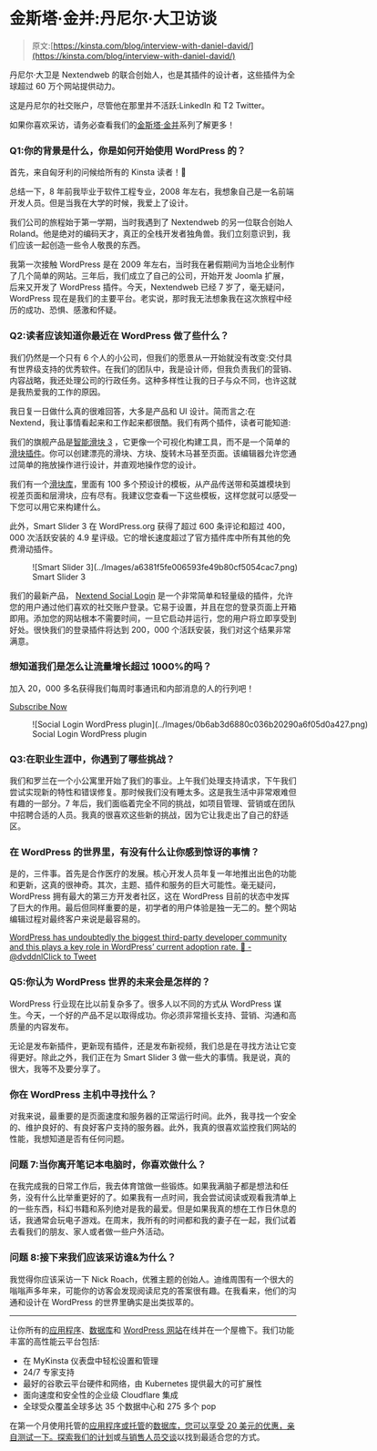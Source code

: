 # 金斯塔·金并:丹尼尔·大卫访谈

> 原文:[https://kinsta.com/blog/interview-with-daniel-david/](https://kinsta.com/blog/interview-with-daniel-david/)

丹尼尔·大卫是 Nextendweb 的联合创始人，也是其插件的设计者，这些插件为全球超过 60 万个网站提供动力。

这是丹尼尔的社交账户，尽管他在那里并不活跃:LinkedIn 和 T2 Twitter。

如果你喜欢采访，请务必查看我们的[金斯塔·金并](https://kinsta.com/?post_type=post&s=kingpin)系列了解更多！

### Q1:你的背景是什么，你是如何开始使用 WordPress 的？

首先，来自匈牙利的问候给所有的 Kinsta 读者！👋

总结一下，8 年前我毕业于软件工程专业，2008 年左右，我想象自己是一名前端开发人员。但是当我在大学的时候，我爱上了设计。

我们公司的旅程始于第一学期，当时我遇到了 Nextendweb 的另一位联合创始人 Roland。他是绝对的编码天才，真正的全栈开发者独角兽。我们立刻意识到，我们应该一起创造一些令人敬畏的东西。

我第一次接触 WordPress 是在 2009 年左右，当时我在暑假期间为当地企业制作了几个简单的网站。三年后，我们成立了自己的公司，开始开发 Joomla 扩展，后来又开发了 WordPress 插件。今天，Nextendweb 已经 7 岁了，毫无疑问，WordPress 现在是我们的主要平台。老实说，那时我无法想象我在这次旅程中经历的成功、恐惧、感激和怀疑。

### Q2:读者应该知道你最近在 WordPress 做了些什么？

我们仍然是一个只有 6 个人的小公司，但我们的愿景从一开始就没有改变:交付具有世界级支持的优秀软件。在我们的团队中，我是设计师，但我负责我们的营销、内容战略，我还处理公司的行政任务。这种多样性让我的日子与众不同，也许这就是我热爱我的工作的原因。

我日复一日做什么真的很难回答，大多是产品和 UI 设计。简而言之:在 Nextend，我让事情看起来和工作起来都很酷。我们有两个插件，读者可能知道:

我们的旗舰产品是[智能滑块 3](https://smartslider3.com/) ，它更像一个可视化构建工具，而不是一个简单的[滑块插件](https://kinsta.com/blog/wordpress-slider/)。你可以创建漂亮的滑块、方块、旋转木马甚至页面。该编辑器允许您通过简单的拖放操作进行设计，并直观地操作您的设计。

我们有一个[滑块库](https://smartslider3.com/sample-sliders/)，里面有 100 多个预设计的模板，从产品传送带和英雄模块到视差页面和层滑块，应有尽有。我建议您查看一下这些模板，这样您就可以感受一下您可以用它来构建什么。

此外，Smart Slider 3 在 WordPress.org 获得了超过 600 条评论和超过 400，000 次活跃安装的 4.9 星评级。它的增长速度超过了官方插件库中所有其他的免费滑动插件。

<figure id="attachment_47108" aria-describedby="caption-attachment-47108" style="width: 1299px" class="wp-caption alignnone">![Smart Slider 3](../Images/a6381f5fe006593fe49b80cf5054cac7.png)

<figcaption id="caption-attachment-47108" class="wp-caption-text">Smart Slider 3</figcaption>

</figure>

我们的最新产品， [Nextend Social Login](https://nextendweb.com/social-login/) 是一个非常简单和轻量级的插件，允许您的用户通过他们喜欢的社交账户登录。它易于设置，并且在您的登录页面上开箱即用。添加您的网站根本不需要时间，一旦它启动并运行，您的用户将立即享受到好处。很快我们的登录插件将达到 200，000 个活跃安装，我们对这个结果非常满意。

 <dialog id="newsletter" class="dialog dialog has-dark-blue-background-color email-modal" aria-hidden="true">## 注册订阅时事通讯

<kinsta-form show-name="false" show-phone="false" show-website="false" show-company="false" show-disk-space="false" show-monthly-visits="false" show-number-of-websites="false" show-message="false" submit-button-text="Sign Up Now" submit-button-text-sending="Signing Up..." success-title="Thanks for subscribing!" success-message="Keep an eye out for our next newsletter." terms-template="newsletter" hubspot-source="subscribe_to_newsletter" submit-button-text-loading="Signing Up"></kinsta-form></dialog>

### 想知道我们是怎么让流量增长超过 1000%的吗？

加入 20，000 多名获得我们每周时事通讯和内部消息的人的行列吧！

[Subscribe Now](#newsletter)

<figure id="attachment_47109" aria-describedby="caption-attachment-47109" style="width: 1123px" class="wp-caption alignnone">![Social Login WordPress plugin](../Images/0b6ab3d6880c036b20290a6f05d0a427.png)

<figcaption id="caption-attachment-47109" class="wp-caption-text">Social Login WordPress plugin</figcaption>

</figure>

### Q3:在职业生涯中，你遇到了哪些挑战？

我们和罗兰在一个小公寓里开始了我们的事业。上午我们处理支持请求，下午我们尝试实现新的特性和错误修复。那时候我们没有睡太多。这是我生活中非常艰难但有趣的一部分。7 年后，我们面临着完全不同的挑战，如项目管理、营销或在团队中招聘合适的人员。我真的很喜欢这些新的挑战，因为它让我走出了自己的舒适区。

### 在 WordPress 的世界里，有没有什么让你感到惊讶的事情？

是的，三件事。首先是合作医疗的发展。核心开发人员年复一年地推出出色的功能和更新，这真的很神奇。其次，主题、插件和服务的巨大可能性。毫无疑问，WordPress 拥有最大的第三方开发者社区，这在 WordPress 目前的状态中发挥了巨大的作用。最后但同样重要的是，初学者的用户体验是独一无二的。整个网站编辑过程对最终客户来说是最容易的。

[WordPress has undoubtedly the biggest third-party developer community and this plays a key role in WordPress’ current adoption rate. 🙌 - @dvddnlClick to Tweet](https://twitter.com/intent/tweet?url=https%3A%2F%2Fkinsta.com%2Fblog%2Finterview-with-daniel-david%2F&via=kinsta&text=WordPress+has+undoubtedly+the+biggest+third-party+developer+community+and+this+plays+a+key+role+in+WordPress%E2%80%99+current+adoption+rate.+%F0%9F%99%8C+-+%40dvddnl&hashtags=WordPress%2Centrepreneurship)

### Q5:你认为 WordPress 世界的未来会是怎样的？

WordPress 行业现在比以前复杂多了。很多人以不同的方式从 WordPress 谋生。今天，一个好的产品不足以取得成功。你必须非常擅长支持、营销、沟通和高质量的内容发布。

无论是发布新插件，更新现有插件，还是发布新视频，我们总是在寻找方法让它变得更好。除此之外，我们正在为 Smart Slider 3 做一些大的事情。我是说，真的很大，我等不及要分享了。

### 你在 WordPress 主机中寻找什么？

对我来说，最重要的是页面速度和服务器的正常运行时间。此外，我寻找一个安全的、维护良好的、有良好客户支持的服务器。此外，我真的很喜欢监控我们网站的性能，我想知道是否有任何问题。

### 问题 7:当你离开笔记本电脑时，你喜欢做什么？

在我完成我的日常工作后，我去体育馆做一些锻炼。如果我满脑子都是想法和任务，没有什么比举重更好的了。如果我有一点时间，我会尝试阅读或观看我清单上的一些东西，科幻书籍和系列绝对是我的最爱。但是如果我真的想在工作日休息的话，我通常会玩电子游戏。在周末，我所有的时间都和我的妻子在一起，我们试着去看我们的朋友、家人或者做一些户外活动。

### 问题 8:接下来我们应该采访谁&为什么？

我觉得你应该采访一下 Nick Roach，优雅主题的创始人。迪维周围有一个很大的嗡嗡声多年来，可能你的访客会发现阅读尼克的答案很有趣。在我看来，他们的沟通和设计在 WordPress 的世界里确实是出类拔萃的。

* * *

让你所有的[应用程序](https://kinsta.com/application-hosting/)、[数据库](https://kinsta.com/database-hosting/)和 [WordPress 网站](https://kinsta.com/wordpress-hosting/)在线并在一个屋檐下。我们功能丰富的高性能云平台包括:

*   在 MyKinsta 仪表盘中轻松设置和管理
*   24/7 专家支持
*   最好的谷歌云平台硬件和网络，由 Kubernetes 提供最大的可扩展性
*   面向速度和安全性的企业级 Cloudflare 集成
*   全球受众覆盖全球多达 35 个数据中心和 275 多个 pop

在第一个月使用托管的[应用程序或托管](https://kinsta.com/application-hosting/)的[数据库，您可以享受 20 美元的优惠，亲自测试一下。探索我们的](https://kinsta.com/database-hosting/)[计划](https://kinsta.com/plans/)或[与销售人员交谈](https://kinsta.com/contact-us/)以找到最适合您的方式。